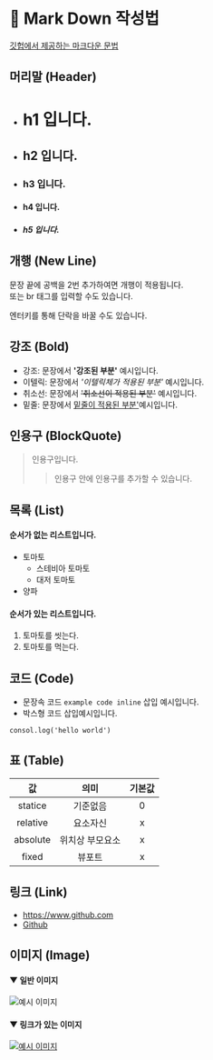 # 📝 Mark Down 작성법
[깃헙에서 제공하는 마크다운 문법](https://cran.r-project.org/web/packages/gluedown/vignettes/github-spec.html)

## 머리말 (Header)
* # h1 입니다.
* ## h2 입니다.
* ### h3 입니다.
* #### h4 입니다.
* ##### h5 입니다.

## 개행 (New Line)
문장 끝에 공백을 2번 추가하여면 개행이 적용됩니다.<br/>
또는 br 태그를 입력할 수도 있습니다.

엔터키를 통해 단락을 바꿀 수도 있습니다.
  
## 강조 (Bold)
* 강조: 문장에서 **'강조된 부분'** 예시입니다.
* 이텔릭: 문장에서 _'이텔릭체가 적용된 부분'_ 예시입니다.
* 취소선: 문장에서 ~~'취소선이 적용된 부분'~~ 예시입니다.
* 밑줄: 문장에서 <u>밑줄이 적용된 부분'</u>예시입니다.

## 인용구 (BlockQuote)
> 인용구입니다.
> > 인용구 안에 인용구를 추가할 수 있습니다.

## 목록 (List)
#### 순서가 없는 리스트입니다.
* 토마토
  * 스테비아 토마토
  * 대저 토마토
* 양파

#### 순서가 있는 리스트입니다.  
1. 토마토를 씻는다.
1. 토마토를 먹는다.

## 코드 (Code)
* 문장속 코드 `example code inline` 삽입 예시입니다.
* 박스형 코드 삽입예시입니다.
```javasctipr
consol.log('hello world')
```
## 표 (Table)
값 | 의미 | 기본값
:--: | :--: | :--:
statice | 기준없음 | 0
relative | 요소자신 | x
absolute | 위치상 부모요소 | x
fixed | 뷰포트 | x

## 링크 (Link)
* <https://www.github.com>
* [Github](https://www.github.com "github으로 이동!")

## 이미지 (Image)
#### ▼ 일반 이미지
![예시 이미지](https://www.splitshire.com/wp-content/uploads/2014/05/SplitShire_IMG_1405-e1450349856954-1800x1200.jpg)
#### ▼ 링크가 있는 이미지
[![예시 이미지](https://www.splitshire.com/wp-content/uploads/2014/05/SplitShire_IMG_1405-e1450349856954-1800x1200.jpg)](https://www.github.com "github으로 이동!")
